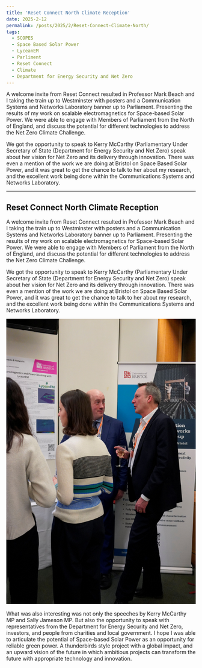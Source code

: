 ```yaml
---
title: 'Reset Connect North Climate Reception'
date: 2025-2-12
permalink: /posts/2025/2/Reset-Connect-Climate-North/
tags:
  - SCOPES
  - Space Based Solar Power
  - LyceanEM
  - Parliment
  - Reset Connect
  - Climate
  - Department for Energy Security and Net Zero
---
```


A welcome invite from Reset Connect resulted in Professor Mark Beach and I taking the train up to Westminster with posters and a Communication Systems and Networks Laboratory banner up to Parliament. Presenting the results of my work on scalable electromagnetics for Space-based Solar Power. We were able to engage with Members of Parliament from the North of England, and discuss the potential for different technologies to address the Net Zero Climate Challenge.

We got the opportunity to speak to Kerry McCarthy (Parliamentary Under Secretary of State (Department for Energy Security and Net Zero) speak about her vision for Net Zero and its delivery through innovation. There was even a mention of the work we are doing at Bristol on Space Based Solar Power, and it was great to get the chance to talk to her about my research, and the excellent work being done within the Communications Systems and Networks Laboratory.


----------------------

Reset Connect North Climate Reception
------------------------------------------------------------

A welcome invite from Reset Connect resulted in Professor Mark Beach and I taking the train up to Westminster with posters and a Communication Systems and Networks Laboratory banner up to Parliament. Presenting the results of my work on scalable electromagnetics for Space-based Solar Power. We were able to engage with Members of Parliament from the North of England, and discuss the potential for different technologies to address the Net Zero Climate Challenge.

We got the opportunity to speak to Kerry McCarthy (Parliamentary Under Secretary of State (Department for Energy Security and Net Zero) speak about her vision for Net Zero and its delivery through innovation. There was even a mention of the work we are doing at Bristol on Space Based Solar Power, and it was great to get the chance to talk to her about my research, and the excellent work being done within the Communications Systems and Networks Laboratory.

![Photo from event by Reset Connect](/images/_DSC5192.JPG)

What was also interesting was not only the speeches by Kerry McCarthy MP and Sally Jameson MP. But also the opportunity to speak with representatives from the Department for Energy Security and Net Zero, investors, and people from charities and local government. I hope I was able to articulate the potential of Space-based Solar Power as an opportunity for reliable green power. A thunderbirds style project with a global impact, and an upward vision of the future in which ambitious projects can transform the future with appropriate technology and innovation.



<script src="https://utteranc.es/client.js"
        repo="LyceanEM/LyceanEM.github.io"
        issue-term="Reset-Connect-Climate-North"
        theme="github-light"
        crossorigin="anonymous"
        async>
</script>